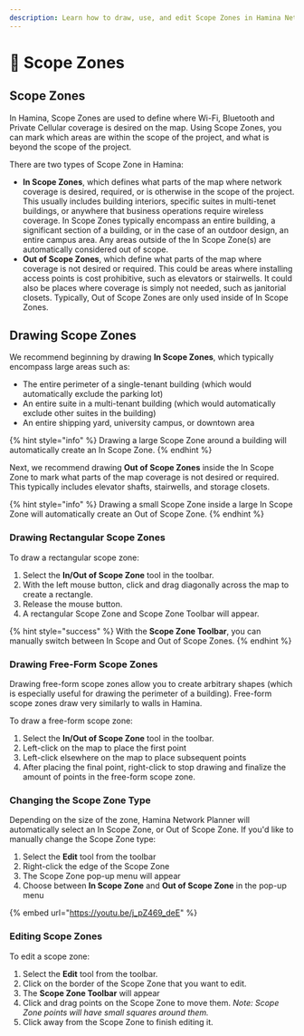 ```yaml
---
description: Learn how to draw, use, and edit Scope Zones in Hamina Network Planner.
---
```


# 📍 Scope Zones

## Scope Zones

In Hamina, Scope Zones are used to define where Wi-Fi, Bluetooth and Private Cellular coverage is desired on the map. Using Scope Zones, you can mark which areas are within the scope of the project, and what is beyond the scope of the project.&#x20;

There are two types of Scope Zone in Hamina:

* **In Scope Zones**, which defines what parts of the map where network coverage is desired, required, or is otherwise in the scope of the project. This usually includes building interiors, specific suites in multi-tenet buildings, or anywhere that business operations require wireless coverage. In Scope Zones typically encompass an entire building, a significant section of a building, or in the case of an outdoor design, an entire campus area. Any areas outside of the In Scope Zone(s) are automatically considered out of scope.
* **Out of Scope Zones**, which define what parts of the map where coverage is not desired or required. This could be areas where installing access points is cost prohibitive, such as elevators or stairwells. It could also be places where coverage is simply not needed, such as janitorial closets. Typically, Out of Scope Zones are only used inside of In Scope Zones.

## Drawing Scope Zones

We recommend beginning by drawing **In Scope Zones**, which typically encompass large areas such as:

* The entire perimeter of a single-tenant building (which would automatically exclude the parking lot)
* An entire suite in a multi-tenant building (which would automatically exclude other suites in the building)
* An entire shipping yard, university campus, or downtown area

{% hint style="info" %}
Drawing a large Scope Zone around a building will automatically create an In Scope Zone.
{% endhint %}

Next, we recommend drawing **Out of Scope Zones** inside the In Scope Zone to mark what parts of the map coverage is not desired or required. This typically includes elevator shafts, stairwells, and storage closets.

{% hint style="info" %}
Drawing a small Scope Zone inside a large In Scope Zone will automatically create an Out of Scope Zone.
{% endhint %}

### Drawing Rectangular Scope Zones

To draw a rectangular scope zone:

1. Select the **In/Out of Scope Zone** tool in the toolbar.
2. With the left mouse button, click and drag diagonally across the map to create a rectangle.
3. Release the mouse button.
4. A rectangular Scope Zone and Scope Zone Toolbar will appear.

{% hint style="success" %}
With the **Scope Zone Toolbar**, you can manually switch between In Scope and Out of Scope Zones.
{% endhint %}

### Drawing Free-Form Scope Zones

Drawing free-form scope zones allow you to create arbitrary shapes (which is especially useful for drawing the perimeter of a building). Free-form scope zones draw very similarly to walls in Hamina.&#x20;

To draw a free-form scope zone:

1. Select the **In/Out of Scope Zone** tool in the toolbar.
2. Left-click on the map to place the first point
3. Left-click elsewhere on the map to place subsequent points
4. After placing the final point, right-click to stop drawing and finalize the amount of points in the free-form scope zone.

### Changing the Scope Zone Type

Depending on the size of the zone, Hamina Network Planner will automatically select an In Scope Zone, or Out of Scope Zone. If you'd like to manually change the Scope Zone type:

1. Select the **Edit** tool from the toolbar
2. Right-click the edge of the Scope Zone
3. The Scope Zone pop-up menu will appear
4. Choose between **In Scope Zone** and **Out of Scope Zone** in the pop-up menu

{% embed url="https://youtu.be/j_pZ469_deE" %}

### Editing Scope Zones

To edit a scope zone:

1. Select the **Edit** tool from the toolbar.
2. Click on the border of the Scope Zone that you want to edit.
3. The **Scope Zone Toolbar** will appear
4. Click and drag points on the Scope Zone to move them. _Note: Scope Zone points will have small squares around them._
5. Click away from the Scope Zone to finish editing it.
